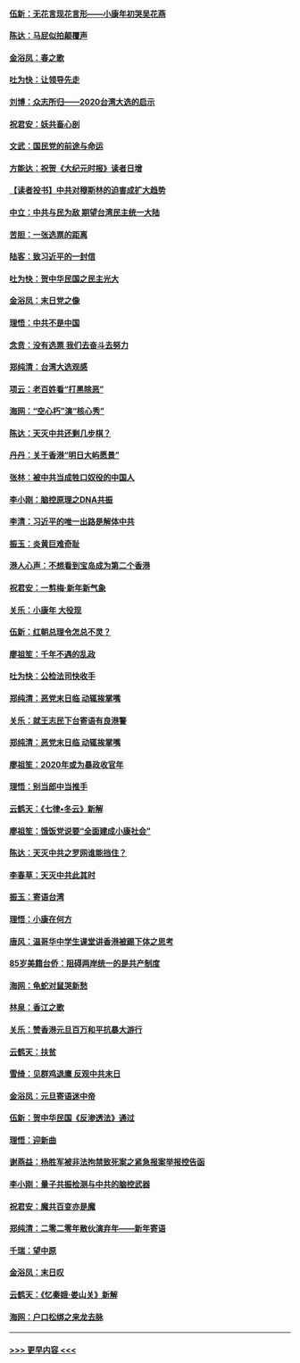 #### [伍新：无花言现花言形——小康年初哭吴花燕](../pages/nsc993/n11800044.md?t=01181255) 
#### [陈达：马屁似拍颠覆声](../pages/nsc993/n11800010.md?t=01181255) 
#### [金浴凤：春之歌](../pages/nsc993/n11797687.md?t=01181255) 
#### [吐为快：让领导先走](../pages/nsc993/n11797512.md?t=01181255) 
#### [刘博：众志所归——2020台湾大选的启示](../pages/nsc993/n11796878.md?t=01181255) 
#### [祝君安：妖共畜心剖](../pages/nsc993/n11794273.md?t=01181255) 
#### [文武：国民党的前途与命运](../pages/nsc993/n11794198.md?t=01181255) 
#### [方能达：祝贺《大纪元时报》读者日增](../pages/nsc993/n11793807.md?t=01181255) 
#### [【读者投书】中共对穆斯林的迫害成扩大趋势](../pages/nsc993/n11791371.md?t=01181255) 
#### [中立：中共与民为敌 期望台湾民主统一大陆](../pages/nsc993/n11790392.md?t=01181255) 
#### [苦胆：一张选票的距离](../pages/nsc993/n11788914.md?t=01181255) 
#### [陆客：致习近平的一封信](../pages/nsc993/n11788867.md?t=01181255) 
#### [吐为快：贺中华民国之民主光大](../pages/nsc993/n11788618.md?t=01181255) 
#### [金浴凤：末日党之像](../pages/nsc993/n11787475.md?t=01181255) 
#### [理悟：中共不是中国](../pages/nsc993/n11787463.md?t=01181255) 
#### [念贲：没有选票  我们去奋斗去努力](../pages/nsc993/n11787398.md?t=01181255) 
#### [郑纯清：台湾大选观感](../pages/nsc993/n11786210.md?t=01181255) 
#### [项云：老百姓看“打黑除恶”](../pages/nsc993/n11785398.md?t=01181255) 
#### [海网：“空心朽”演“核心秀”](../pages/nsc993/n11783874.md?t=01181255) 
#### [陈达：天灭中共还剩几步棋？](../pages/nsc993/n11783719.md?t=01181255) 
#### [丹丹：关于香港“明日大屿愿景”](../pages/nsc993/n11783273.md?t=01181255) 
#### [张林：被中共当成牲口奴役的中国人](../pages/nsc993/n11782397.md?t=01181255) 
#### [李小刚：脑控原理之DNA共振](../pages/nsc993/n11780962.md?t=01181255) 
#### [李清：习近平的唯一出路是解体中共](../pages/nsc993/n11780866.md?t=01181255) 
#### [振玉：炎黄巨难奇耻](../pages/nsc993/n11779632.md?t=01181255) 
#### [港人心声：不想看到宝岛成为第二个香港](../pages/nsc993/n11778817.md?t=01181255) 
#### [祝君安：一剪梅‧新年新气象](../pages/nsc993/n11776340.md?t=01181255) 
#### [关乐：小康年 大役现](../pages/nsc993/n11774213.md?t=01181255) 
#### [伍新：红朝总理令怎总不灵？](../pages/nsc993/n11770813.md?t=01181255) 
#### [廖祖笙：千年不遇的乱政](../pages/nsc993/n11770373.md?t=01181255) 
#### [吐为快：公检法司快收手](../pages/nsc993/n11770359.md?t=01181255) 
#### [郑纯清：恶党末日临 动辄挨掌嘴](../pages/nsc993/n11769912.md?t=01181255) 
#### [关乐：就王志民下台寄语有良港警](../pages/nsc993/n11769903.md?t=01181255) 
#### [郑纯清：恶党末日临 动辄挨掌嘴](../pages/nsc993/n11769356.md?t=01181255) 
#### [廖祖笙：2020年或为暴政收官年](../pages/nsc993/n11768216.md?t=01181255) 
#### [理悟：别当郎中当推手](../pages/nsc993/n11768243.md?t=01181255) 
#### [云鹤天：《七律▪冬云》新解](../pages/nsc993/n11768204.md?t=01181255) 
#### [廖祖笙：饿饭党说要“全面建成小康社会”](../pages/nsc993/n11767482.md?t=01181255) 
#### [陈达：天灭中共之罗网谁能挡住？](../pages/nsc993/n11767465.md?t=01181255) 
#### [李春草：天灭中共此其时](../pages/nsc993/n11767452.md?t=01181255) 
#### [振玉：寄语台湾](../pages/nsc993/n11767432.md?t=01181255) 
#### [理悟：小康在何方](../pages/nsc993/n11767394.md?t=01181255) 
#### [唐风：温哥华中学生课堂讲香港被踢下体之思考](../pages/nsc993/n11766848.md?t=01181255) 
#### [85岁美籍台侨：阻碍两岸统一的是共产制度](../pages/nsc993/n11765043.md?t=01181255) 
#### [海网：龟蛇对鼠哭新愁](../pages/nsc993/n11764895.md?t=01181255) 
#### [林泉：香江之歌](../pages/nsc993/n11764415.md?t=01181255) 
#### [关乐：赞香港元旦百万和平抗暴大游行](../pages/nsc993/n11764382.md?t=01181255) 
#### [云鹤天：扶贫](../pages/nsc993/n11764245.md?t=01181255) 
#### [雪绮：见群鸡退鹰  反观中共末日](../pages/nsc993/n11762112.md?t=01181255) 
#### [金浴凤：元旦寄语迷中帝](../pages/nsc993/n11761788.md?t=01181255) 
#### [伍新：贺中华民国《反渗透法》通过](../pages/nsc993/n11761994.md?t=01181255) 
#### [理悟：迎新曲](../pages/nsc993/n11761152.md?t=01181255) 
#### [谢燕益：杨胜军被非法拘禁致死案之紧急报案举报控告函](../pages/nsc993/n11756134.md?t=01181255) 
#### [李小刚：量子共振检测与中共的脑控武器](../pages/nsc993/n11754518.md?t=01181255) 
#### [祝君安：魔共百变亦是魔](../pages/nsc993/n11754469.md?t=01181255) 
#### [郑纯清：二零二零年散伙演弃年——新年寄语](../pages/nsc993/n11754195.md?t=01181255) 
#### [千瑞：望中原](../pages/nsc993/n11754159.md?t=01181255) 
#### [金浴凤：末日叹](../pages/nsc993/n11752359.md?t=01181255) 
#### [云鹤天：《忆秦娥‧娄山关》新解](../pages/nsc993/n11752348.md?t=01181255) 
#### [海网：户口松绑之来龙去脉](../pages/nsc993/n11752328.md?t=01181255) 

----
#### [ >>> 更早内容 <<< ](../indexes/nsc993-earlier.md)
